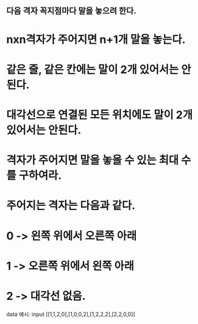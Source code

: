 ## 다음 격자 꼭지점마다 말을 놓으려 한다.
# nxn격자가 주어지면 n+1개 말을 놓는다.
# 같은 줄, 같은 칸에는 말이 2개 있어서는 안된다.
# 대각선으로 연결된 모든 위치에도 말이 2개 있어서는 안된다.
# 격자가 주어지면 말을 놓을 수 있는 최대 수를 구하여라.
# 주어지는 격자는 다음과 같다.
# 0 -> 왼쪽 위에서 오른쪽 아래
# 1 -> 오른쪽 위에서 왼쪽 아래
# 2 -> 대각선 없음.
data 예시:
input
[[1,1,2,0],[1,0,0,2],[1,2,2,2],[2,2,0,0]]